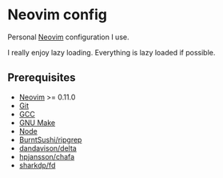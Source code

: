 # Neovim config

Personal [Neovim] configuration I use.

I really enjoy lazy loading. Everything is lazy loaded if possible.


## Prerequisites

- [Neovim] >= 0.11.0
- [Git](https://git-scm.com)
- [GCC](https://gcc.gnu.org)
- [GNU Make](https://www.gnu.org/software/make)
- [Node](https://nodejs.org)
- [BurntSushi/ripgrep](https://github.com/BurntSushi/ripgrep)
- [dandavison/delta](https://github.com/dandavison/delta)
- [hpjansson/chafa](https://github.com/hpjansson/chafa)
- [sharkdp/fd](https://github.com/sharkdp/fd)

[Neovim]: https://neovim.io
